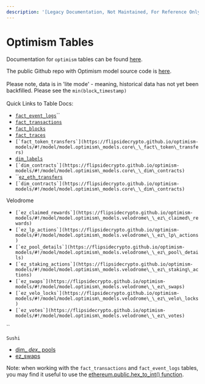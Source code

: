 ```yaml
---
description: '[Legacy Documentation, Not Maintained, For Reference Only]'
---
```


# Optimism Tables

Documentation for `optimism` tables can be found [here](https://flipsidecrypto.github.io/optimism-models/#!/overview).

The public Github repo with Optimism model source code is [here](https://github.com/FlipsideCrypto/optimism-models).\
\
Please note, data is in 'lite mode' - meaning, historical data has not yet been backfilled. Please see the `min(block`\_`timestamp)`\
\
Quick Links to Table Docs:

* [`fact_event_logs`](https://flipsidecrypto.github.io/optimism-models/#!/model/model.optimism\_models.core\_\_fact\_blocks)``
* [`fact_transactions`](https://flipsidecrypto.github.io/optimism-models/#!/model/model.optimism\_models.core\_\_fact\_transactions)
* [`fact_blocks`](https://flipsidecrypto.github.io/optimism-models/#!/model/model.optimism\_models.core\_\_fact\_blocks)
* [`fact_traces`](https://flipsidecrypto.github.io/optimism-models/#!/model/model.optimism\_models.core\_\_fact\_traces)
* ``[`fact_token_transfers`](https://flipsidecrypto.github.io/optimism-models/#!/model/model.optimism\_models.core\_\_fact\_token\_transfers)``
* [`dim_labels`](https://flipsidecrypto.github.io/optimism-models/#!/model/model.optimism\_models.core\_\_dim\_labels)
* ``[`dim_contracts`](https://flipsidecrypto.github.io/optimism-models/#!/model/model.optimism\_models.core\_\_dim\_contracts)``
* ``[`ez_eth_transfers`](https://flipsidecrypto.github.io/optimism-models/#!/model/model.optimism\_models.core\_\_ez\_eth\_transfers)
* ``[`dim_contracts`](https://flipsidecrypto.github.io/optimism-models/#!/model/model.optimism\_models.core\_\_dim\_contracts)``

Velodrome

* ``[`ez_claimed_rewards`](https://flipsidecrypto.github.io/optimism-models/#!/model/model.optimism\_models.velodrome\_\_ez\_claimed\_rewards)``
* ``[`ez_lp_actions`](https://flipsidecrypto.github.io/optimism-models/#!/model/model.optimism\_models.velodrome\_\_ez\_lp\_actions)``
* ``[`ez_pool_details`](https://flipsidecrypto.github.io/optimism-models/#!/model/model.optimism\_models.velodrome\_\_ez\_pool\_details)``
* ``[`ez_staking_actions`](https://flipsidecrypto.github.io/optimism-models/#!/model/model.optimism\_models.velodrome\_\_ez\_staking\_actions)``
* ``[`ez_swaps`](https://flipsidecrypto.github.io/optimism-models/#!/model/model.optimism\_models.velodrome\_\_ez\_swaps)``
* ``[`ez_velo_locks`](https://flipsidecrypto.github.io/optimism-models/#!/model/model.optimism\_models.velodrome\_\_ez\_velo\_locks)``
* ``[`ez_votes`](https://flipsidecrypto.github.io/optimism-models/#!/model/model.optimism\_models.velodrome\_\_ez\_votes)``

``

`Sushi`

* [dim\_ _dex_\_ pools](https://flipsidecrypto.github.io/optimism-models/#!/model/model.optimism\_models.sushi\_\_dim\_dex\_pools)
* [ez\_swaps](https://flipsidecrypto.github.io/optimism-models/#!/model/model.optimism\_models.sushi\_\_ez\_swaps)



Note: when working with the `fact_transactions` and `fact_event_logs` tables, you may find it useful to use the [ethereum.public.hex\_to\_int() function](../../hex-to-integer-function.md).


